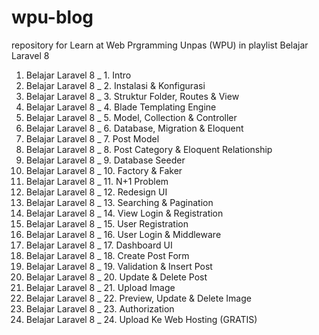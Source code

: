 # wpu-blog
repository for Learn at Web Prgramming Unpas (WPU) in playlist Belajar Laravel 8
1. Belajar Laravel 8 _ 1. Intro
2. Belajar Laravel 8 _ 2. Instalasi & Konfigurasi
3. Belajar Laravel 8 _ 3. Struktur Folder, Routes & View
4. Belajar Laravel 8 _ 4. Blade Templating Engine
5. Belajar Laravel 8 _ 5. Model, Collection & Controller
6. Belajar Laravel 8 _ 6. Database, Migration & Eloquent
7. Belajar Laravel 8 _ 7. Post Model
8. Belajar Laravel 8 _ 8. Post Category & Eloquent Relationship
9. Belajar Laravel 8 _ 9. Database Seeder
10. Belajar Laravel 8 _ 10. Factory & Faker
11. Belajar Laravel 8 _ 11. N+1 Problem
12. Belajar Laravel 8 _ 12. Redesign UI
13. Belajar Laravel 8 _ 13. Searching & Pagination
14. Belajar Laravel 8 _ 14. View Login & Registration
15. Belajar Laravel 8 _ 15. User Registration
16. Belajar Laravel 8 _ 16. User Login & Middleware
17. Belajar Laravel 8 _ 17. Dashboard UI
18. Belajar Laravel 8 _ 18. Create Post Form
19. Belajar Laravel 8 _ 19. Validation & Insert Post
20. Belajar Laravel 8 _ 20. Update & Delete Post
21. Belajar Laravel 8 _ 21. Upload Image
22. Belajar Laravel 8 _ 22. Preview, Update & Delete Image
23. Belajar Laravel 8 _ 23. Authorization
24. Belajar Laravel 8 _ 24. Upload Ke Web Hosting (GRATIS)
